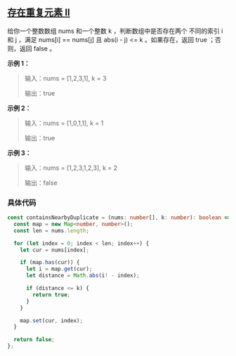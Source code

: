 ## [存在重复元素 II](https://leetcode.cn/problems/contains-duplicate-ii/?envType=study-plan-v2&envId=top-interview-150)

给你一个整数数组 nums 和一个整数 k ，判断数组中是否存在两个 不同的索引 i 和 j ，满足 nums[i] == nums[j] 且 abs(i - j) <= k 。如果存在，返回 true ；否则，返回 false 。

**示例 1：**

> 输入：nums = [1,2,3,1], k = 3
>
> 输出：true

**示例 2：**

> 输入：nums = [1,0,1,1], k = 1
>
> 输出：true

**示例 3：**

> 输入：nums = [1,2,3,1,2,3], k = 2
>
> 输出：false

### 具体代码

```typescript
const containsNearbyDuplicate = (nums: number[], k: number): boolean => {
  const map = new Map<number, number>();
  const len = nums.length;

  for (let index = 0; index < len; index++) {
    let cur = nums[index];

    if (map.has(cur)) {
      let i = map.get(cur);
      let distance = Math.abs(i! - index);

      if (distance <= k) {
        return true;
      }
    }

    map.set(cur, index);
  }

  return false;
};
```
